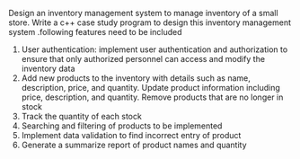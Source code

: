 Design an inventory management system to manage inventory of a small store. Write a c++ case study program to 
design this inventory management system .following features need to be included
1) User authentication: implement user authentication and authorization to ensure that only authorized personnel can 
access and modify the inventory data
2) Add new products to the inventory with details such as name, description, price, and quantity.
Update product information including price, description, and quantity.
Remove products that are no longer in stock
3) Track the quantity of each stock
4) Searching and filtering of products to be implemented
5) Implement data validation to find incorrect entry of product
6) Generate a summarize report of product names and quantity